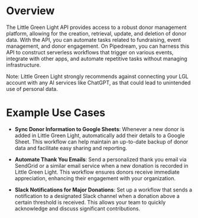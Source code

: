 # Overview

The Little Green Light API provides access to a robust donor management platform, allowing for the creation, retrieval, update, and deletion of donor data. With the API, you can automate tasks related to fundraising, event management, and donor engagement. On Pipedream, you can harness this API to construct serverless workflows that trigger on various events, integrate with other apps, and automate repetitive tasks without managing infrastructure.

Note: Little Green Light strongly recommends against connecting your LGL account with any AI services like ChatGPT, as that could lead to unintended use of personal data.

# Example Use Cases

- **Sync Donor Information to Google Sheets**: Whenever a new donor is added in Little Green Light, automatically add their details to a Google Sheet. This workflow can help maintain an up-to-date backup of donor data and facilitate easy sharing and reporting.

- **Automate Thank You Emails**: Send a personalized thank you email via SendGrid or a similar email service when a new donation is recorded in Little Green Light. This workflow ensures donors receive immediate appreciation, enhancing their engagement with your organization.

- **Slack Notifications for Major Donations**: Set up a workflow that sends a notification to a designated Slack channel when a donation above a certain threshold is received. This allows your team to quickly acknowledge and discuss significant contributions.
